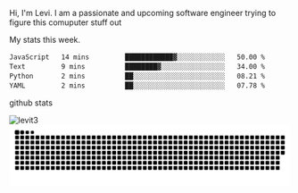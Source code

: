 Hi, I'm Levi. I am a passionate and upcoming software engineer trying to figure this comuputer stuff out

My stats this week.
<!--START_SECTION:waka-->

```txt
JavaScript   14 mins         ████████████▓░░░░░░░░░░░░   50.00 %
Text         9 mins          ████████▓░░░░░░░░░░░░░░░░   34.00 %
Python       2 mins          ██░░░░░░░░░░░░░░░░░░░░░░░   08.21 %
YAML         2 mins          ██░░░░░░░░░░░░░░░░░░░░░░░   07.78 %
```

<!--END_SECTION:waka-->

github stats
<p align="start"> <img src="https://github-readme-stats.vercel.app/api?username=levit3&show_icons=true&theme=gotham" alt="levit3" />

<picture>
  <source media="(prefers-color-scheme: dark)" srcset="https://raw.githubusercontent.com/levit3/levit3/output/github-contribution-grid-snake-dark.svg">
  <source media="(prefers-color-scheme: light)" srcset="https://raw.githubusercontent.com/levit3/levit3/output/github-contribution-grid-snake.svg">
  <img alt="github contribution grid snake animation" src="https://raw.githubusercontent.com/levit3/levit3/output/github-contribution-grid-snake.svg">
</picture>
